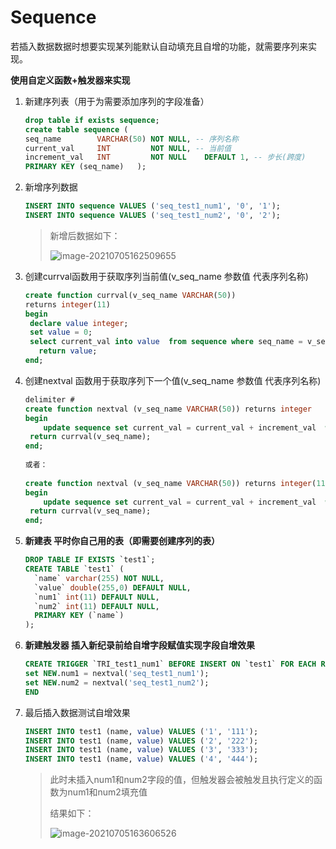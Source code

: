 # Sequence

若插入数据数据时想要实现某列能默认自动填充且自增的功能，就需要序列来实现。

**使用自定义函数+触发器来实现**

1. 新建序列表（用于为需要添加序列的字段准备）

   ```sql
   drop table if exists sequence;   
   create table sequence (       
   seq_name        VARCHAR(50) NOT NULL, -- 序列名称       
   current_val     INT         NOT NULL, -- 当前值       
   increment_val   INT         NOT NULL    DEFAULT 1, -- 步长(跨度)       
   PRIMARY KEY (seq_name)   );
   ```

2. 新增序列数据

   ```sql
   INSERT INTO sequence VALUES ('seq_test1_num1', '0', '1');
   INSERT INTO sequence VALUES ('seq_test1_num2', '0', '2');
   ```

   > 新增后数据如下：
   >
   > ![image-20210705162509655](d:\Users\cuiyingfan\Desktop\secret\MySQL\img\inesrt_sequence_value1)

3. 创建currval函数用于获取序列当前值(v_seq_name 参数值 代表序列名称)

   ```sql
   create function currval(v_seq_name VARCHAR(50))   
   returns integer(11) 
   begin
    declare value integer;
    set value = 0;
    select current_val into value  from sequence where seq_name = v_seq_name;
      return value;
   end;
   ```

4. 创建nextval 函数用于获取序列下一个值(v_seq_name 参数值 代表序列名称)

   ```sql
   delimiter #
   create function nextval (v_seq_name VARCHAR(50)) returns integer
   begin
       update sequence set current_val = current_val + increment_val  where seq_name = v_seq_name;
   	return currval(v_seq_name);
   end;
    
   或者：
    
   create function nextval (v_seq_name VARCHAR(50)) returns integer(11) 
   begin
       update sequence set current_val = current_val + increment_val  where seq_name = v_seq_name;
   	return currval(v_seq_name);
   end;
   ```

5. **新建表 平时你自己用的表（即需要创建序列的表）**

   ```sql
   DROP TABLE IF EXISTS `test1`;
   CREATE TABLE `test1` (
     `name` varchar(255) NOT NULL,
     `value` double(255,0) DEFAULT NULL,
     `num1` int(11) DEFAULT NULL,
     `num2` int(11) DEFAULT NULL,
     PRIMARY KEY (`name`)
   );
   ```

6. **新建触发器 插入新纪录前给自增字段赋值实现字段自增效果**

   ```sql
   CREATE TRIGGER `TRI_test1_num1` BEFORE INSERT ON `test1` FOR EACH ROW BEGIN
   set NEW.num1 = nextval('seq_test1_num1');
   set NEW.num2 = nextval('seq_test1_num2');
   END
   ```

7. 最后插入数据测试自增效果

   ```sql
   INSERT INTO test1 (name, value) VALUES ('1', '111');
   INSERT INTO test1 (name, value) VALUES ('2', '222');
   INSERT INTO test1 (name, value) VALUES ('3', '333');
   INSERT INTO test1 (name, value) VALUES ('4', '444');
   ```

   > 此时未插入num1和num2字段的值，但触发器会被触发且执行定义的函数为num1和num2填充值
   >
   > 结果如下：
   >
   > ![image-20210705163606526](d:\Users\cuiyingfan\Desktop\secret\MySQL\img\inesrt_sequence_value2)

